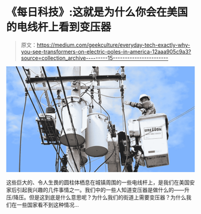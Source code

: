 # 《每日科技》:这就是为什么你会在美国的电线杆上看到变压器

> 原文：<https://medium.com/geekculture/everyday-tech-exactly-why-you-see-transformers-on-electric-poles-in-america-12aaa905c9a3?source=collection_archive---------15----------------------->

![](img/8d1001673adcae3622b57ac8fa661449.png)

这些巨大的、令人生畏的圆柱体栖息在城镇周围的一些电线杆上，是我们在美国安家后引起我兴趣的几件事情之一。我们中的一些人知道变压器是做什么的——升压/降压。但是这到底是什么意思呢？为什么我们的街道上需要变压器？为什么我们在一些国家看不到这种情况…